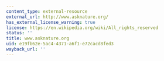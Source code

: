 ```yaml
---
content_type: external-resource
external_url: http://www.asknature.org/
has_external_license_warning: true
license: https://en.wikipedia.org/wiki/All_rights_reserved
status: ''
title: www.asknature.org
uid: e19fb62e-5ac4-4371-a6f1-e72cacd8fed3
wayback_url: ''
---
```

